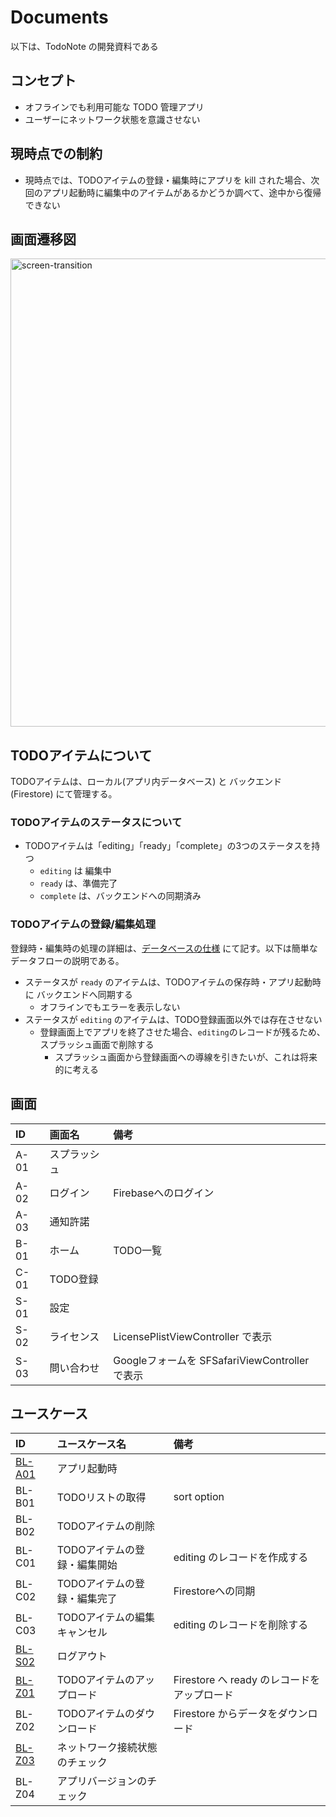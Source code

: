 # Documents

以下は、TodoNote の開発資料である

## コンセプト

* オフラインでも利用可能な TODO 管理アプリ
* ユーザーにネットワーク状態を意識させない

## 現時点での制約

* 現時点では、TODOアイテムの登録・編集時にアプリを kill された場合、次回のアプリ起動時に編集中のアイテムがあるかどうか調べて、途中から復帰できない

## 画面遷移図

<img width="749" alt="screen-transition" src="https://github.com/CH3COOH/todonote-ios/assets/137952/dbdc0ac1-96f2-4873-ade5-7f9c9cbc7da1">

## TODOアイテムについて

TODOアイテムは、ローカル(アプリ内データベース) と バックエンド (Firestore) にて管理する。

### TODOアイテムのステータスについて

* TODOアイテムは「editing」「ready」「complete」の3つのステータスを持つ
    * `editing` は 編集中
    * `ready` は、準備完了
    * `complete` は、バックエンドへの同期済み

### TODOアイテムの登録/編集処理

登録時・編集時の処理の詳細は、[データベースの仕様](./Database.md) にて記す。以下は簡単なデータフローの説明である。

* ステータスが `ready` のアイテムは、TODOアイテムの保存時・アプリ起動時に バックエンドへ同期する
    * オフラインでもエラーを表示しない
* ステータスが `editing` のアイテムは、TODO登録画面以外では存在させない
    * 登録画面上でアプリを終了させた場合、`editing`のレコードが残るため、スプラッシュ画面で削除する
        * スプラッシュ画面から登録画面への導線を引きたいが、これは将来的に考える

## 画面

| ID   | 画面名 | 備考 |
|:-----|:-----|:-----|
| A-01  | スプラッシュ | |
| A-02  | ログイン  | Firebaseへのログイン |
| A-03  | 通知許諾  | |
| B-01  | ホーム    | TODO一覧 |
| C-01  | TODO登録  | |
| S-01  | 設定  | |
| S-02  | ライセンス  | LicensePlistViewController で表示 |
| S-03  | 問い合わせ  | Googleフォームを SFSafariViewController で表示 |

## ユースケース

| ID   | ユースケース名 | 備考 |
|:-----|:-----|:-----|
| [BL-A01](./BL/BL-A01.md)  | アプリ起動時  | |
| BL-B01  | TODOリストの取得  | sort option |
| BL-B02  | TODOアイテムの削除 | |
| BL-C01  | TODOアイテムの登録・編集開始  | editing のレコードを作成する |
| BL-C02  | TODOアイテムの登録・編集完了  | Firestoreへの同期 |
| BL-C03  | TODOアイテムの編集キャンセル  | editing のレコードを削除する |
| [BL-S02](./BL/BL-S02.md)  | ログアウト  | |
| [BL-Z01](./BL/BL-Z01.md)  | TODOアイテムのアップロード | Firestore へ ready のレコードをアップロード |
| BL-Z02 | TODOアイテムのダウンロード | Firestore からデータをダウンロード |
| [BL-Z03](./BL/BL-Z02.md) | ネットワーク接続状態のチェック |  |
| BL-Z04 | アプリバージョンのチェック |  |
